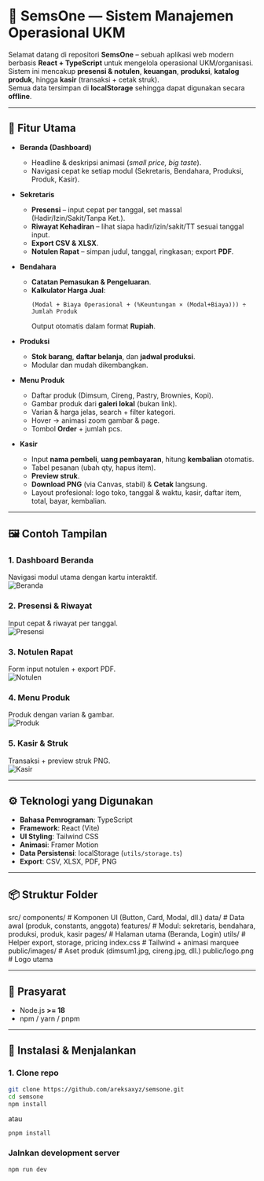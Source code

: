 # 💼 SemsOne — Sistem Manajemen Operasional UKM

Selamat datang di repositori **SemsOne** – sebuah aplikasi web modern berbasis **React + TypeScript** untuk mengelola operasional UKM/organisasi.  
Sistem ini mencakup **presensi & notulen**, **keuangan**, **produksi**, **katalog produk**, hingga **kasir** (transaksi + cetak struk).  
Semua data tersimpan di **localStorage** sehingga dapat digunakan secara **offline**.

---

## 🎯 Fitur Utama

* **Beranda (Dashboard)**
  * Headline & deskripsi animasi (*small price, big taste*).
  * Navigasi cepat ke setiap modul (Sekretaris, Bendahara, Produksi, Produk, Kasir).

* **Sekretaris**
  * **Presensi** – input cepat per tanggal, set massal (Hadir/Izin/Sakit/Tanpa Ket.).
  * **Riwayat Kehadiran** – lihat siapa hadir/izin/sakit/TT sesuai tanggal input.
  * **Export CSV & XLSX**.
  * **Notulen Rapat** – simpan judul, tanggal, ringkasan; export **PDF**.

* **Bendahara**
  * **Catatan Pemasukan & Pengeluaran**.
  * **Kalkulator Harga Jual**:  
    ```
    (Modal + Biaya Operasional + (%Keuntungan × (Modal+Biaya))) ÷ Jumlah Produk
    ```
    Output otomatis dalam format **Rupiah**.

* **Produksi**
  * **Stok barang**, **daftar belanja**, dan **jadwal produksi**.
  * Modular dan mudah dikembangkan.

* **Menu Produk**
  * Daftar produk (Dimsum, Cireng, Pastry, Brownies, Kopi).
  * Gambar produk dari **galeri lokal** (bukan link).
  * Varian & harga jelas, search + filter kategori.
  * Hover → animasi zoom gambar & page.
  * Tombol **Order** + jumlah pcs.

* **Kasir**
  * Input **nama pembeli**, **uang pembayaran**, hitung **kembalian** otomatis.
  * Tabel pesanan (ubah qty, hapus item).
  * **Preview struk**.
  * **Download PNG** (via Canvas, stabil) & **Cetak** langsung.
  * Layout profesional: logo toko, tanggal & waktu, kasir, daftar item, total, bayar, kembalian.

---

## 🖼️ Contoh Tampilan

### 1. Dashboard Beranda
Navigasi modul utama dengan kartu interaktif.  
![Beranda](docs/beranda.png)

### 2. Presensi & Riwayat
Input cepat & riwayat per tanggal.  
![Presensi](docs/presensi.png)

### 3. Notulen Rapat
Form input notulen + export PDF.  
![Notulen](docs/notulen.png)

### 4. Menu Produk
Produk dengan varian & gambar.  
![Produk](docs/produk.png)

### 5. Kasir & Struk
Transaksi + preview struk PNG.  
![Kasir](docs/kasir.png)

---

## ⚙️ Teknologi yang Digunakan

* **Bahasa Pemrograman**: TypeScript
* **Framework**: React (Vite)
* **UI Styling**: Tailwind CSS
* **Animasi**: Framer Motion
* **Data Persistensi**: localStorage (`utils/storage.ts`)
* **Export**: CSV, XLSX, PDF, PNG

---

## 📦 Struktur Folder
src/
components/ # Komponen UI (Button, Card, Modal, dll.)
data/ # Data awal (produk, constants, anggota)
features/ # Modul: sekretaris, bendahara, produksi, produk, kasir
pages/ # Halaman utama (Beranda, Login)
utils/ # Helper export, storage, pricing
index.css # Tailwind + animasi marquee
public/images/ # Aset produk (dimsum1.jpg, cireng.jpg, dll.)
public/logo.png # Logo utama

---

## 🔧 Prasyarat

* Node.js **>= 18**
* npm / yarn / pnpm

---

## 🚀 Instalasi & Menjalankan

### 1. Clone repo
```bash
git clone https://github.com/areksaxyz/semsone.git
cd semsone
npm install
```
atau
```
pnpm install
```
### Jalnkan development server
```
npm run dev
```


